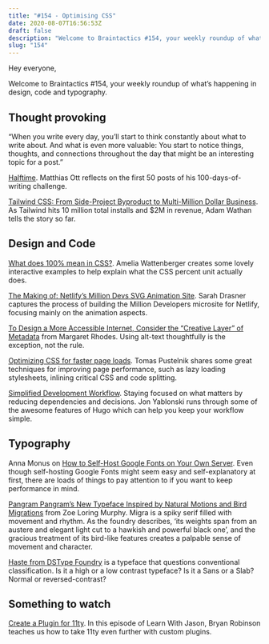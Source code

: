 ```yaml
---
title: "#154 - Optimising CSS"
date: 2020-08-07T16:56:53Z
draft: false
description: "Welcome to Braintactics #154, your weekly roundup of what’s happening in design, code and typography."
slug: "154"
---
```


Hey everyone,

Welcome to Braintactics #154, your weekly roundup of what’s happening in design, code and typography.

## Thought provoking

“When you write every day, you’ll start to think constantly about what to write about. And what is even more valuable: You start to notice things, thoughts, and connections throughout the day that might be an interesting topic for a post.”

[Halftime](https://matthiasott.com/notes/halftime). Matthias Ott reflects on the first 50 posts of his 100-days-of-writing challenge.

[Tailwind CSS: From Side-Project Byproduct to Multi-Million Dollar Business](https://adamwathan.me/tailwindcss-from-side-project-byproduct-to-multi-mullion-dollar-business/). As Tailwind hits 10 million total installs and $2M in revenue, Adam Wathan tells the story so far.

## Design and Code

[What does 100% mean in CSS?](https://wattenberger.com/blog/css-percents). Amelia Wattenberger creates some lovely interactive examples to help explain what the CSS percent unit actually does.

[The Making of: Netlify’s Million Devs SVG Animation Site](https://css-tricks.com/the-making-of-netlifys-million-devs-svg-animation-site/). Sarah Drasner captures the process of building the Million Developers microsite for Netlify, focusing mainly on the animation aspects.

[To Design a More Accessible Internet, Consider the “Creative Layer” of Metadata](https://eyeondesign.aiga.org/to-design-a-more-accessible-internet-consider-the-creative-layer-of-metadata/) from Margaret Rhodes. Using alt-text thoughtfully is the exception, not the rule.

[Optimizing CSS for faster page loads](https://pustelto.com/blog/optimizing-css-for-faster-page-loads/). Tomas Pustelnik shares some great techniques for improving page performance, such as lazy loading stylesheets, inlining critical CSS and code splitting.

[Simplified Development Workflow](https://jonyablonski.com/articles/2020/simplified-development-workflow/). Staying focused on what matters by reducing dependencies and decisions. Jon Yablonski runs through some of the awesome features of Hugo which can help you keep your workflow simple.

## Typography

Anna Monus on [How to Self-Host Google Fonts on Your Own Server](https://webdesign.tutsplus.com/tutorials/how-to-self-host-google-fonts--cms-34775). Even though self-hosting Google Fonts might seem easy and self-explanatory at first, there are loads of things to pay attention to if you want to keep performance in mind.

[Pangram Pangram’s New Typeface Inspired by Natural Motions and Bird Migrations](http://type-01.com/pangram-pangrams-new-typeface-inspired-by-natural-motions-and-bird-migrations/) from Zoe Loring Murphy. Migra is a spiky serif filled with movement and rhythm. As the foundry describes, ‘its weights span from an austere and elegant light cut to a hawkish and powerful black one’, and the gracious treatment of its bird-like features creates a palpable sense of movement and character.

[Haste from DSType Foundry](https://twitter.com/Fontstand/status/1288491449559003141?s=20) is a typeface that questions conventional classification. Is it a high or a low contrast typeface? Is it a Sans or a Slab? Normal or reversed-contrast?

## Something to watch

[Create a Plugin for 11ty](https://www.youtube.com/watch?v=aO-NFFKjnnE). In this episode of Learn With Jason, Bryan Robinson teaches us how to take 11ty even further with custom plugins.
